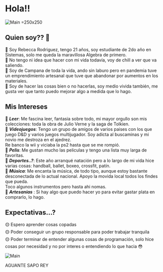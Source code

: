# Hola!!
![Main](https://media1.tenor.com/m/GOj9ZF_-ZOcAAAAC/cat.gif) =250x250
## Quien soy?? :eyes:


🔹 Soy Rebecca Rodriguez, tengo 21 años, soy estudiante de 2do año en Sistemas, solo me queda la maravillosa Algebra de primero.  
🔹 No tengo ni idea que hacer con mi vida todavía, voy de chill a ver que va saliendo.  
🔹 Soy de Campana de toda la vida, ando sin laburo pero en pandemia tuve un emprendimiento artesanal que tuve que abandonar por aumentos en los materiales.    
🔹 Soy de hacer las cosas bien o no hacerlas, soy medio vivida también, me gusta ver que tanto puedo mejorar algo a medida que lo hago.  

## Mis Intereses

🔸 ***Leer***: Me fascina leer, fantasia sobre todo, mi mayor orgullo son mis colecciones: toda la obra de Julio Verne y la saga de Tolkien.  
🔸 ***Videojuegos***: Tengo un grupo de amigos de varios paises con los que juego D&D y varios juegos multijugador. Soy adicta al buscaminas y mi novio me destroza en el ajedrez.  
                      Re banco la wii y viciaba la ps2 hasta que se me rompió.  
🔸 ***Pelis***: Me gustan mucho las peliculas y tengo una lista muy larga de favoritas.  
🔸 ***Deportes..?***: Este año arranqué natación pero a lo largo de mi vida hice varias cosas: handball, ballet, boxeo, crossfit, patín.  
🔸 ***Música***: Me encanta la música, de todo tipo, aunque estoy bastante desconectada de lo actual nacional. Apoyo la movida local todos los findes que pueda.   
                                      Toco algunos instrumentos pero hasta ahi nomas.  
🔸 ***Artesanias*** : Si hay algo que puedo hacer yo para evitar gastar plata en comprarlo, lo hago.  
 
## Expectativas...?

🟡 Espero aprender cosas copadas  
🟡 Poder conseguir un grupo responsable para poder trabajar tranquila   
🟡 Poder terminar de entender algunas cosas de programación, solo hice cosas por necesidad y no por interes o entendiendo lo que hacia 😳     

![Main](https://media1.tenor.com/m/VOdWjm2zbEAAAAAC/gandalf-sax-guy.gif)  


AGUANTE SAPO REY 
